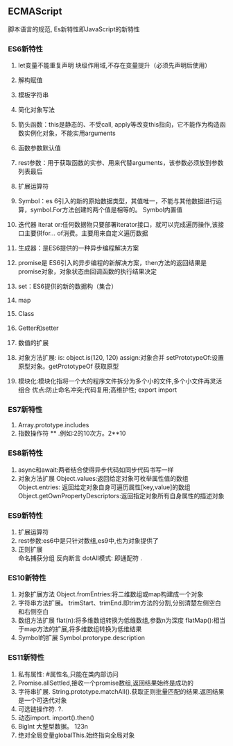 ## ECMAScript
脚本语言的规范, Es新特性即JavaScript的新特性

### ES6新特性
1. let变量不能重复声明
块级作用域,不存在变量提升（必须先声明后使用）
2. 解构赋值
3. 模板字符串
4. 简化对象写法
5. 箭头函数：this是静态的、不受call, apply等改变this指向，它不能作为构造函数实例化对象，不能实用arguments
6. 函数参数默认值
7. rest参数：用于获取函数的实参、用来代替arguments，该参数必须放到参数列表最后
8. 扩展运算符
9. Symbol：es 6引入的新的原始数据类型，其值唯一，不能与其他数据进行运算，symbol.For方法创建的两个值是相等的。
Symbol内置值
10. 迭代器 iterat or:任何数据物只要部署iterator接口，就可以完成遍历操作,该接口主要供for… of消费。主要用来自定义遍历数据
11. 生成器：是ES6提供的一种异步编程解决方案

12. promise是 ES6引入的异步编程的新解决方案，then方法的返回结果是promise对象，对象状态由回调函数的执行结果决定
13. set：ES6提供的新的数据构（集合）
14. map
15. Class
16. Getter和setter
17. 数值的扩展
18. 对象方法扩展: 
is:  object.is(120, 120)
assign:对象合并
setPrototypeOf:设置原型对象。getPrototypeOf 获取原型
19. 模块化:模块化指将一个大的程序文件拆分为多个小的文件,多个小文件再灵活组合
优点:防止命名冲突;代码复用;高维护性;
export import

### ES7新特性
1. Array.prototype.includes
2. 指数操作符 ** .例如:2的10次方。2**10

### ES8新特性
1. async和await:两者结合使得异步代码如同步代码书写一样
2. 对象方法扩展
Object.values:返回给定对象可枚举属性值的数组
Object.entries: 返回给定对象自身可遍历属性[key,value]的数组
Object.getOwnPropertyDescriptors:返回指定对象所有自身属性的描述对象

### ES9新特性
1. 扩展运算符
2. rest参数:es6中是只针对数组,es9中,也为对象提供了
3. 正则扩展<br>
命名捕获分组
反向断言
dotAll模式: 即通配符 .

### ES10新特性
1. 对象扩展方法  Object.fromEntries:将二维数组或map构建成一个对象
2. 字符串方法扩展。
trimStart、trimEnd.即trim方法的分割,分别清楚左侧空白和右侧空白
3. 数组方法扩展
flat(n):将多维数组转换为低维数组,参数n为深度
flatMap():相当于map方法的扩展,将多维数组转换为低维结果
4. Symbol的扩展  Symbol.protorype.description

### ES11新特性
1. 私有属性: #属性名,只能在类内部访问
2. Promise.allSettled,接收一个promise数组,返回结果始终是成功的
3. 字符串扩展. String.prototype.matchAll().获取正则批量匹配的结果.返回结果是一个可迭代对象
4. 可选链操作符. ?.
5. 动态import.   import().then()
6. BigInt 大整型数据。 123n
7. 绝对全局变量globalThis.始终指向全局对象